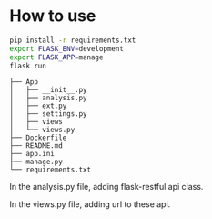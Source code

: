# How to use

```bash
pip install -r requirements.txt
export FLASK_ENV=development
export FLASK_APP=manage
flask run
```
```
├── App
│   ├── __init__.py
│   ├── analysis.py
│   ├── ext.py
│   ├── settings.py
│   ├── views
│   └── views.py
├── Dockerfile
├── README.md
├── app.ini
├── manage.py
└── requirements.txt
```

In the analysis.py file, adding flask-restful api class.

In the views.py file, adding url to these api.